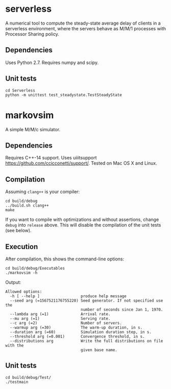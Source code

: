 # serverless

A numerical tool to compute the steady-state average delay of clients in
a serverless environment, where the servers behave as M/M/1 processes
with Processor Sharing policy.

## Dependencies

Uses Python 2.7. Requires numpy and scipy.

## Unit tests

```
cd Serverless
python -m unittest test_steadystate.TestSteadyState
```

# markovsim

A simple M/M/c simulator.

## Dependencies

Requires C++-14 support.
Uses uiiitsupport https://github.com/ccicconetti/support/.
Tested on Mac OS X and Linux.

## Compilation

Assuming `clang++` is your compiler:

```
cd build/debug
../build.sh clang++
make
```

If you want to compile with optimizations and without assertions, change `debug` into `release` above.
This will disable the compilation of the unit tests (see below).

## Execution

After compilation, this shows the command-line options:

```
cd build/debug/Executables
./markovsim -h
```

Output:

```
Allowed options:
  -h [ --help ]                  produce help message
  --seed arg (=1567521176755220) Seed generator. If not specified use the
                                 number of seconds since Jan 1, 1970.
  --lambda arg (=1)              Arrival rate.
  --mu arg (=1)                  Serving rate.
  --c arg (=2)                   Number of servers.
  --warmup arg (=30)             The warm-up duration, in s.
  --duration arg (=60)           Simulation duration step, in s.
  --threshold arg (=0.001)       Convergence threshold, in s.
  --distributions arg            Write the full distributions on file with the
                                 given base name.
```

## Unit tests

```
cd build/debug/Test/
./testmain
```

